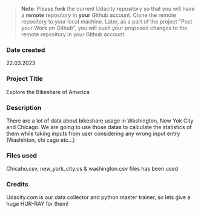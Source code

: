 >**Note**: Please **fork** the current Udacity repository so that you will have a **remote** repository in **your** Github account. Clone the remote repository to your local machine. Later, as a part of the project "Post your Work on Github", you will push your proposed changes to the remote repository in your Github account.

### Date created
22.03.2023

### Project Title
Explore the Bikeshare of America

### Description
There are a lot of data about bikeshare usage in Washington, New Yok City and Chicago. We are going to use those datas to calculate the statistics of them while taking inputs from user considering any wrong input entry (Washihton, chi cago etc...)

### Files used
Chicaho.csv, new_york_city.cs & washington.csv files has been used

### Credits
Udacity.com is our data collector and python master trainer, so lets give a huge HUR-RAY for them!

